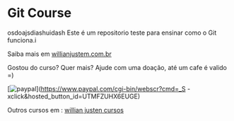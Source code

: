 # Git Course
osdoajsdiashuidash
Este é um repositorio teste para ensinar como o Git funciona.i


Saiba mais em [willianjustem.com.br](http://willianjusten.com.br)

Gostou do curso? Quer mais? Ajude com uma doação, até um cafe é valido =)

[![paypal](https://www.paypalobjects.com/en_US/i/btn/btn_donateCC_LG.gif)](https://www.paypal.com/cgi-bin/webscr?cmd=_S
-xclick&hosted_button_id=UTMFZUHX6EUGE)


Outros cursos em : [willian justen cursos](http://www.willianjusten.teachable.com) 

